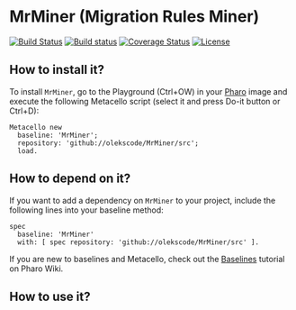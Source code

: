 # MrMiner (Migration Rules Miner)

[![Build Status](https://travis-ci.org/olekscode/MrMiner.svg?branch=master)](https://travis-ci.org/olekscode/MrMiner)
[![Build status](https://ci.appveyor.com/api/projects/status/t7lxsakunjyl0dan?svg=true)](https://ci.appveyor.com/project/olekscode/mrminer)
[![Coverage Status](https://coveralls.io/repos/github/olekscode/MrMiner/badge.svg?branch=master)](https://coveralls.io/github/olekscode/MrMiner?branch=master)
[![License](https://img.shields.io/badge/license-MIT-blue.svg)](https://raw.githubusercontent.com/olekscode/MrMiner/master/LICENSE)

## How to install it?

To install `MrMiner`, go to the Playground (Ctrl+OW) in your [Pharo](https://pharo.org/) image and execute the following Metacello script (select it and press Do-it button or Ctrl+D):

```Smalltalk
Metacello new
  baseline: 'MrMiner';
  repository: 'github://olekscode/MrMiner/src';
  load.
```

## How to depend on it?

If you want to add a dependency on `MrMiner` to your project, include the following lines into your baseline method:

```Smalltalk
spec
  baseline: 'MrMiner'
  with: [ spec repository: 'github://olekscode/MrMiner/src' ].
```

If you are new to baselines and Metacello, check out the [Baselines](https://github.com/pharo-open-documentation/pharo-wiki/blob/master/General/Baselines.md) tutorial on Pharo Wiki.

## How to use it?

